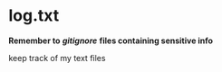 # log.txt
**Remember to** ***gitignore*** **files containing sensitive info**

keep track of my text files
